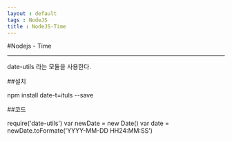 ```yaml
---
layout : default
tags : NodeJS
title : NodeJS-Time
---
```


#Nodejs - Time <hr>

date-utils 라는 모듈을 사용한다.

##설치

npm install date-t=ituls --save

##코드

require('date-utils')
var newDate = new Date()
var date = newDate.toFormate('YYYY-MM-DD HH24:MM:SS')